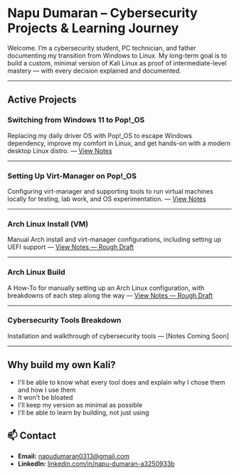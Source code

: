 # Napu Dumaran – Cybersecurity Projects & Learning Journey

Welcome. I’m a cybersecurity student, PC technician, and father documenting my transition from Windows to Linux. My long-term goal is to build a custom, minimal version of Kali Linux as proof of intermediate-level mastery — with every decision explained and documented.

---

## Active Projects

### Switching from Windows 11 to Pop!_OS
Replacing my daily driver OS with Pop!_OS to escape Windows dependency, improve my comfort in Linux, and get hands-on with a modern desktop Linux distro. — [View Notes](notes/Windows-to-POP_OS.md)


---

### Setting Up Virt-Manager on Pop!_OS
Configuring virt-manager and supporting tools to run virtual machines locally for testing, lab work, and OS experimentation. — [View Notes](notes/Setting_Up_Virt_Manager.md)

---

### Arch Linux Install (VM)
Manual Arch install and virt-manager configurations, including setting up UEFI support — [View Notes — Rough Draft](/notes/Arch_Linux_Install.md)

---

### Arch Linux Build
A How-To for manually setting up an Arch Linux configuration, with breakdowns of each step along the way — [View Notes — Rough Draft](/notes/Arch_Linux_Build.md)

---

### Cybersecurity Tools Breakdown

Installation and walkthrough of cybersecurity tools — [Notes Coming Soon]

---

## Why build my own Kali? 
- I'll be able to know what every tool does and explain why I chose them and how I use them
- It won't be bloated
- I'll keep my version as minimal as possible
- I'll be able to learn by building, not just using

## 📫 Contact
- **Email:** napudumaran0313@gmail.com
- **LinkedIn:** [linkedin.com/in/napu-dumaran-a3250933b](https://www.linkedin.com/in/napu-dumaran-a3250933b?lipi=urn%3Ali%3Apage%3Ad_flagship3_profile_view_base_contact_details%3BmfNv%2BVJsSSeO%2BsoBMGzW1A%3D%3D)

